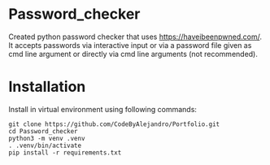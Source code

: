 # Password_checker
Created python password checker that uses https://haveibeenpwned.com/. It accepts passwords via interactive input or via a password file given as cmd line argument or directly via cmd line arguments (not recommended).

# Installation
Install in virtual environment using following commands:
```shell
git clone https://github.com/CodeByAlejandro/Portfolio.git
cd Password_checker
python3 -m venv .venv
. .venv/bin/activate
pip install -r requirements.txt
```
